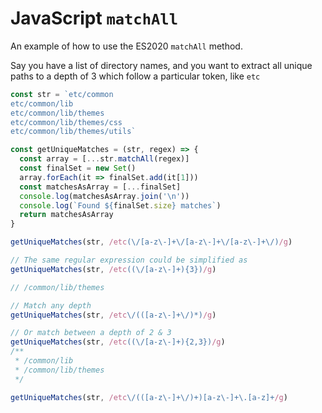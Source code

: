 # JavaScript `matchAll`

An example of how to use the ES2020 `matchAll` method.

Say you have a list of directory names, and you want to extract all unique paths to a depth of 3 which follow a particular token, like `etc`

```javascript
const str = `etc/common
etc/common/lib
etc/common/lib/themes
etc/common/lib/themes/css
etc/common/lib/themes/utils`

const getUniqueMatches = (str, regex) => {
  const array = [...str.matchAll(regex)]
  const finalSet = new Set()
  array.forEach(it => finalSet.add(it[1]))
  const matchesAsArray = [...finalSet]
  console.log(matchesAsArray.join('\n'))
  console.log(`Found ${finalSet.size} matches`)
  return matchesAsArray
}

getUniqueMatches(str, /etc(\/[a-z\-]+\/[a-z\-]+\/[a-z\-]+\/)/g)

// The same regular expression could be simplified as
getUniqueMatches(str, /etc((\/[a-z\-]+){3})/g)

// /common/lib/themes

// Match any depth
getUniqueMatches(str, /etc\/(([a-z\-]+\/)*)/g)

// Or match between a depth of 2 & 3
getUniqueMatches(str, /etc((\/[a-z\-]+){2,3})/g)
/**
 * /common/lib
 * /common/lib/themes
 */

getUniqueMatches(str, /etc\/(([a-z\-]+\/)+)[a-z\-]+\.[a-z]+/g)
```
